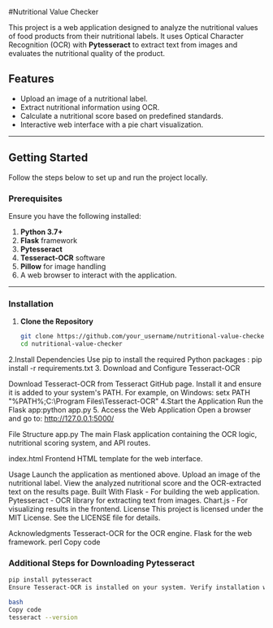 #Nutritional Value Checker

This project is a web application designed to analyze the nutritional values of food products from their nutritional labels. It uses Optical Character Recognition (OCR) with **Pytesseract** to extract text from images and evaluates the nutritional quality of the product.

## Features

- Upload an image of a nutritional label.
- Extract nutritional information using OCR.
- Calculate a nutritional score based on predefined standards.
- Interactive web interface with a pie chart visualization.

---

## Getting Started

Follow the steps below to set up and run the project locally.

### Prerequisites

Ensure you have the following installed:
1. **Python 3.7+**
2. **Flask** framework
3. **Pytesseract**
4. **Tesseract-OCR** software
5. **Pillow** for image handling
6. A web browser to interact with the application.

---

### Installation

1. **Clone the Repository**  
   ```bash
   git clone https://github.com/your_username/nutritional-value-checker.git
   cd nutritional-value-checker
2.Install Dependencies
Use pip to install the required Python packages :  pip install -r requirements.txt
3. Download and Configure Tesseract-OCR

Download Tesseract-OCR from Tesseract GitHub page.
Install it and ensure it is added to your system's PATH.
For example, on Windows:
setx PATH "%PATH%;C:\Program Files\Tesseract-OCR"
4.Start the Application
Run the Flask app:python app.py
5. Access the Web Application
Open a browser and go to: http://127.0.0.1:5000/







File Structure
app.py
The main Flask application containing the OCR logic, nutritional scoring system, and API routes.

index.html
Frontend HTML template for the web interface.

Usage
Launch the application as mentioned above.
Upload an image of the nutritional label.
View the analyzed nutritional score and the OCR-extracted text on the results page.
Built With
Flask - For building the web application.
Pytesseract - OCR library for extracting text from images.
Chart.js - For visualizing results in the frontend.
License
This project is licensed under the MIT License. See the LICENSE file for details.

Acknowledgments
Tesseract-OCR for the OCR engine.
Flask for the web framework.
perl
Copy code

### Additional Steps for Downloading Pytesseract

```bash
pip install pytesseract
Ensure Tesseract-OCR is installed on your system. Verify installation with:

bash
Copy code
tesseract --version

